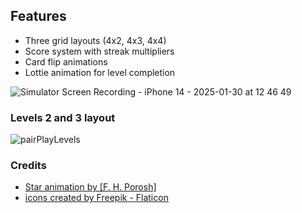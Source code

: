 ## Features
- Three grid layouts (4x2, 4x3, 4x4)
- Score system with streak multipliers
- Card flip animations
- Lottie animation for level completion
  


![Simulator Screen Recording - iPhone 14 - 2025-01-30 at 12 46 49](https://github.com/user-attachments/assets/bbf64342-1d60-4526-b5b8-3998fbad8ed3)  


### Levels 2 and 3 layout

![pairPlayLevels](https://github.com/user-attachments/assets/ad373e22-f7d7-4738-b0b6-80de9f6a238d)



### Credits
- <a href="https://www.flaticon.com/](https://lottiefiles.com/lazymonkart)"> Star animation by [F. H. Porosh]</a>
- <a href="https://www.flaticon.com/"> icons created by Freepik - Flaticon</a>


